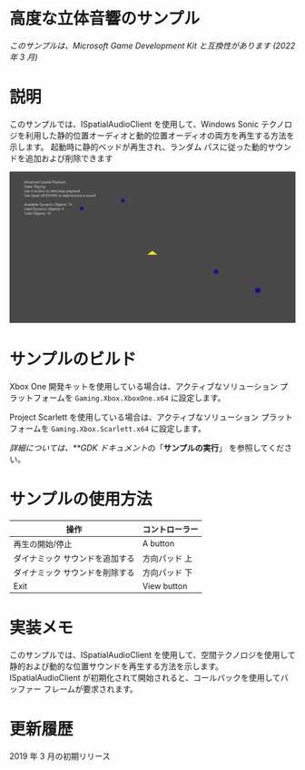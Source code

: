 # 高度な立体音響のサンプル

*このサンプルは、Microsoft Game Development Kit と互換性があります (2022 年 3 月)*

# 説明

このサンプルでは、ISpatialAudioClient を使用して、Windows Sonic テクノロジを利用した静的位置オーディオと動的位置オーディオの両方を再生する方法を示します。 起動時に静的ベッドが再生され、ランダム パスに従った動的サウンドを追加および削除できます

![](./media/image1.png)

# サンプルのビルド

Xbox One 開発キットを使用している場合は、アクティブなソリューション プラットフォームを `Gaming.Xbox.XboxOne.x64` に設定します。

Project Scarlett を使用している場合は、アクティブなソリューション プラットフォームを `Gaming.Xbox.Scarlett.x64` に設定します。

*詳細については、**GDK ドキュメント*の「__サンプルの実行__」 を参照してください。

# サンプルの使用方法

| 操作 | コントローラー |
|---|---|
| 再生の開始/停止 | A button |
| ダイナミック サウンドを追加する | 方向パッド 上 |
| ダイナミック サウンドを削除する | 方向パッド 下 |
| Exit | View button |

# 実装メモ

このサンプルでは、ISpatialAudioClient を使用して、空間テクノロジを使用して静的および動的な位置サウンドを再生する方法を示します。 ISpatialAudioClient が初期化されて開始されると、コールバックを使用してバッファー フレームが要求されます。

# 更新履歴

2019 年 3 月の初期リリース



